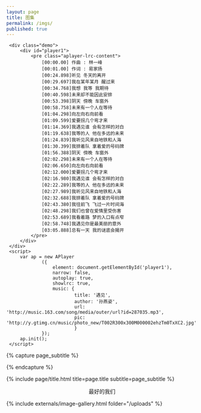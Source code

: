 ```yaml
---
layout: page
title: 图集
permalink: /imgs/
published: true
---
```


<div class="page">

<link href="https://cdn.bootcss.com/aplayer/1.10.1/APlayer.min.css" rel="stylesheet">
	 <script src="https://cdn.bootcss.com/aplayer/1.10.1/APlayer.min.js"></script>
	<!-- <style>
	     .demo{width:360px;margin:60px auto 10px auto}
	     .demo p{padding:10px 0}
	 </style> -->
	
	 <div class="demo">
	     <div id="player1">
	         <pre class="aplayer-lrc-content">
	             [00:00.00] 作曲 : 林一峰
	             [00:01.00] 作词 : 易家扬
	             [00:24.898]听见 冬天的离开
	             [00:29.697]我在某年某月 醒过来
	             [00:34.768]我想 我等 我期待
	             [00:40.598]未来却不能因此安排
	             [00:53.398]阴天 傍晚 车窗外
	             [00:58.758]未来有一个人在等待
	             [01:04.298]向左向右向前看
	             [01:09.599]爱要拐几个弯才来
	             [01:14.369]我遇见谁 会有怎样的对白
	             [01:19.638]我等的人 他在多远的未来
	             [01:24.839]我听见风来自地铁和人海
	             [01:30.399]我排着队 拿着爱的号码牌
	             [01:56.388]阴天 傍晚 车窗外
	             [02:02.298]未来有一个人在等待
	             [02:06.650]向左向右向前看
	             [02:12.000]爱要拐几个弯才来
	             [02:16.980]我遇见谁 会有怎样的对白
	             [02:22.289]我等的人 他在多远的未来
	             [02:27.989]我听见风来自地铁和人海
	             [02:32.688]我排着队 拿着爱的号码牌
	             [02:43.380]我往前飞 飞过一片时间海
	             [02:48.298]我们也曾在爱情里受伤害
	             [02:53.689]我看着路 梦的入口有点窄
	             [02:58.748]我遇见你是最美丽的意外
	             [03:05.888]总有一天 我的谜底会揭开
	         </pre>
	     </div>
	 </div>
	 <script>
	     var ap = new APlayer
	             ({
	                 element: document.getElementById('player1'),
	                 narrow: false,
	                 autoplay: true,
	                 showlrc: true,
	                 music: {
	                         title: '遇见',
	                         author: '孙燕姿',
	                         url: 'http://music.163.com/song/media/outer/url?id=287035.mp3',
	                         pic: 'http://y.gtimg.cn/music/photo_new/T002R300x300M000002ehzTm0TxXC2.jpg'
	                         }
	             });
	     ap.init();
	 </script>

{% capture page_subtitle %}
<!-- 可以加一个音乐播放器 -->
	
	
	
{% endcapture %}

{% include page/title.html title=page.title subtitle=page_subtitle %}

<center>最好的我们</center>

{% include externals/image-gallery.html folder="/uploads" %}

</div>
